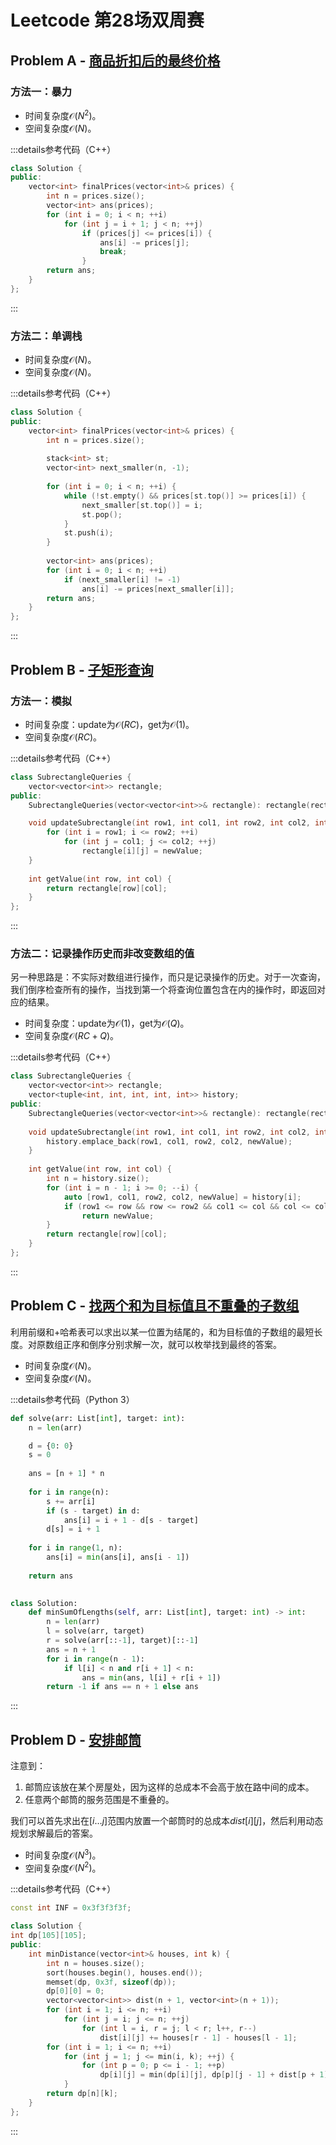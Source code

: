 # Leetcode 第28场双周赛

## Problem A - [商品折扣后的最终价格](https://leetcode.cn/problems/final-prices-with-a-special-discount-in-a-shop/)

### 方法一：暴力

- 时间复杂度$\mathcal{O}(N^2)$。
- 空间复杂度$\mathcal{O}(N)$。

:::details参考代码（C++）

```cpp
class Solution {
public:
    vector<int> finalPrices(vector<int>& prices) {
        int n = prices.size();
        vector<int> ans(prices);
        for (int i = 0; i < n; ++i)
            for (int j = i + 1; j < n; ++j)
                if (prices[j] <= prices[i]) {
                    ans[i] -= prices[j];
                    break;
                }
        return ans;
    }
};
```

:::

### 方法二：单调栈

- 时间复杂度$\mathcal{O}(N)$。
- 空间复杂度$\mathcal{O}(N)$。

:::details参考代码（C++）

```cpp
class Solution {
public:
    vector<int> finalPrices(vector<int>& prices) {
        int n = prices.size();
        
        stack<int> st;
        vector<int> next_smaller(n, -1);
        
        for (int i = 0; i < n; ++i) {
            while (!st.empty() && prices[st.top()] >= prices[i]) {
                next_smaller[st.top()] = i;
                st.pop();
            }
            st.push(i);
        }
            
        vector<int> ans(prices);
        for (int i = 0; i < n; ++i)
            if (next_smaller[i] != -1)
                ans[i] -= prices[next_smaller[i]];
        return ans;
    }
};
```

:::

## Problem B - [子矩形查询](https://leetcode.cn/problems/subrectangle-queries/)

### 方法一：模拟

- 时间复杂度：update为$\mathcal{O}(RC)$，get为$\mathcal{O}(1)$。
- 空间复杂度$\mathcal{O}(RC)$。

:::details参考代码（C++）

```cpp
class SubrectangleQueries {
    vector<vector<int>> rectangle;
public:
    SubrectangleQueries(vector<vector<int>>& rectangle): rectangle(rectangle) {}

    void updateSubrectangle(int row1, int col1, int row2, int col2, int newValue) {
        for (int i = row1; i <= row2; ++i)
            for (int j = col1; j <= col2; ++j)
                rectangle[i][j] = newValue;
    }
    
    int getValue(int row, int col) {
        return rectangle[row][col];
    }
};
```

:::

### 方法二：记录操作历史而非改变数组的值

另一种思路是：不实际对数组进行操作，而只是记录操作的历史。对于一次查询，我们倒序检查所有的操作，当找到第一个将查询位置包含在内的操作时，即返回对应的结果。

- 时间复杂度：update为$\mathcal{O}(1)$，get为$\mathcal{O}(Q)$。
- 空间复杂度$\mathcal{O}(RC+Q)$。

:::details参考代码（C++）

```cpp
class SubrectangleQueries {
    vector<vector<int>> rectangle;
    vector<tuple<int, int, int, int, int>> history;
public:
    SubrectangleQueries(vector<vector<int>>& rectangle): rectangle(rectangle) {}
    
    void updateSubrectangle(int row1, int col1, int row2, int col2, int newValue) {
        history.emplace_back(row1, col1, row2, col2, newValue);
    }
    
    int getValue(int row, int col) {
        int n = history.size();
        for (int i = n - 1; i >= 0; --i) {
            auto [row1, col1, row2, col2, newValue] = history[i];
            if (row1 <= row && row <= row2 && col1 <= col && col <= col2)
                return newValue;
        }
        return rectangle[row][col];
    }
};
```

:::

## Problem C - [找两个和为目标值且不重叠的子数组](https://leetcode.cn/problems/find-two-non-overlapping-sub-arrays-each-with-target-sum/)

利用前缀和+哈希表可以求出以某一位置为结尾的，和为目标值的子数组的最短长度。对原数组正序和倒序分别求解一次，就可以枚举找到最终的答案。

- 时间复杂度$\mathcal{O}(N)$。
- 空间复杂度$\mathcal{O}(N)$。

:::details参考代码（Python 3）

```python
def solve(arr: List[int], target: int):
    n = len(arr)

    d = {0: 0}
    s = 0
    
    ans = [n + 1] * n
    
    for i in range(n):
        s += arr[i]
        if (s - target) in d:
            ans[i] = i + 1 - d[s - target]
        d[s] = i + 1
    
    for i in range(1, n):
        ans[i] = min(ans[i], ans[i - 1])
        
    return ans
    

class Solution:
    def minSumOfLengths(self, arr: List[int], target: int) -> int:
        n = len(arr)
        l = solve(arr, target)
        r = solve(arr[::-1], target)[::-1]
        ans = n + 1
        for i in range(n - 1):
            if l[i] < n and r[i + 1] < n:
                ans = min(ans, l[i] + r[i + 1])
        return -1 if ans == n + 1 else ans

```

:::

## Problem D - [安排邮筒](https://leetcode.cn/problems/allocate-mailboxes/)

注意到：

1. 邮筒应该放在某个房屋处，因为这样的总成本不会高于放在路中间的成本。
2. 任意两个邮筒的服务范围是不重叠的。

我们可以首先求出在$[i\dots j]$范围内放置一个邮筒时的总成本$dist[i][j]$，然后利用动态规划求解最后的答案。

- 时间复杂度$\mathcal{O}(N^3)$。
- 空间复杂度$\mathcal{O}(N^2)$。

:::details参考代码（C++）

```cpp
const int INF = 0x3f3f3f3f;

class Solution {
int dp[105][105];
public:
    int minDistance(vector<int>& houses, int k) {
        int n = houses.size();
        sort(houses.begin(), houses.end());
        memset(dp, 0x3f, sizeof(dp));
        dp[0][0] = 0;
        vector<vector<int>> dist(n + 1, vector<int>(n + 1));
        for (int i = 1; i <= n; ++i)
            for (int j = i; j <= n; ++j)
                for (int l = i, r = j; l < r; l++, r--)
                    dist[i][j] += houses[r - 1] - houses[l - 1];
        for (int i = 1; i <= n; ++i)
            for (int j = 1; j <= min(i, k); ++j) {
                for (int p = 0; p <= i - 1; ++p)
                    dp[i][j] = min(dp[i][j], dp[p][j - 1] + dist[p + 1][i]);
            }
        return dp[n][k];
    }
};
```

:::
